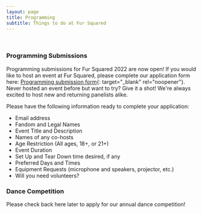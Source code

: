 ```yaml
---
layout: page
title: Programming
subtitle: Things to do at Fur Squared
---
```


&nbsp;

### Programming Submissions

Programming submissions for Fur Squared 2022 are now open\! If you would like to host an event at Fur Squared, please complete our application form here: [Programming submission form](https://forms.gle/LXqs2LHd78RtRA1E8){: target="_blank" rel="noopener"}. Never hosted an event before but want to try? Give it a shot\! We're always excited to host new and returning panelists alike.

Please have the following information ready to complete your application:

* Email address
* Fandom and Legal Names
* Event Title and Description
* Names of any co-hosts
* Age Restriction (All ages, 18+, or 21+)
* Event Duration
* Set Up and Tear Down time desired, if any
* Preferred Days and Times
* Equipment Requests (microphone and speakers, projector, etc.)
* Will you need volunteers?

### Dance Competition

Please check back here later to apply for our annual dance competition\!

&nbsp;
